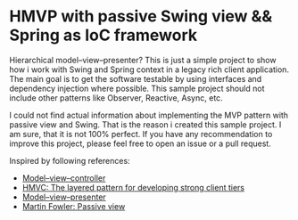 # HMVP with passive Swing view && Spring as IoC framework

Hierarchical model–view–presenter? This is just a simple project to show how i work with Swing and Spring context in a legacy rich client application. The main goal is to get the software testable by using interfaces and dependency injection where possible. This sample project should not include other patterns like Observer, Reactive, Async, etc.

I could not find actual information about implementing the MVP pattern with passive view and Swing. That is the reason i created this sample project. I am sure, that it is not 100% perfect. If you have any  recommendation to improve this project, please feel free to open an issue or a pull request.

Inspired by following references:

* [Model–view–controller][4]
* [HMVC: The layered pattern for developing strong client tiers][1]
* [Model–view–presenter][2]
* [Martin Fowler: Passive view][3]

[1]: https://www.javaworld.com/article/2076128/design-patterns/hmvc--the-layered-pattern-for-developing-strong-client-tiers.html
[2]: https://en.wikipedia.org/wiki/Model%E2%80%93view%E2%80%93presenter
[3]: https://martinfowler.com/eaaDev/PassiveScreen.html
[4]: https://en.wikipedia.org/wiki/Model%E2%80%93view%E2%80%93controller
